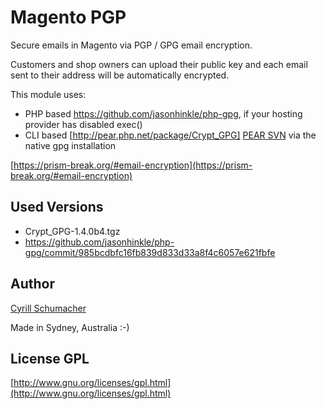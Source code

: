 Magento PGP
===========

Secure emails in Magento via PGP / GPG email encryption.

Customers and shop owners can upload their public key and each email sent to their address will be automatically encrypted.

This module uses:

- PHP based https://github.com/jasonhinkle/php-gpg, if your hosting provider has disabled exec()
- CLI based [http://pear.php.net/package/Crypt_GPG] [PEAR SVN](https://svn.php.net/repository/pear/packages/Crypt_GPG) via the native gpg installation

[https://prism-break.org/#email-encryption](https://prism-break.org/#email-encryption)

Used Versions
-------------

- Crypt_GPG-1.4.0b4.tgz
- https://github.com/jasonhinkle/php-gpg/commit/985bcdbfc16fb839d833d33a8f4c6057e621fbfe

Author
------

[Cyrill Schumacher](https://github.com/SchumacherFM)

Made in Sydney, Australia :-)

License GPL
-----------
[http://www.gnu.org/licenses/gpl.html](http://www.gnu.org/licenses/gpl.html)
